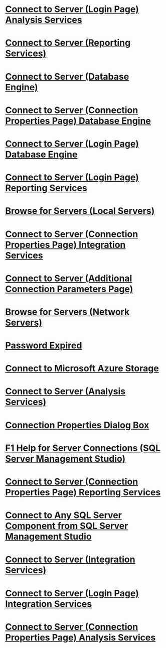 # [Connect to Server (Login Page) Analysis Services](connect-to-server-login-page-analysis-services.md)
# [Connect to Server (Reporting Services)](connect-to-server-reporting-services.md)
# [Connect to Server (Database Engine)](connect-to-server-database-engine.md)
# [Connect to Server (Connection Properties Page) Database Engine](connect-to-server-connection-properties-page-database-engine.md)
# [Connect to Server (Login Page) Database Engine](connect-to-server-login-page-database-engine.md)
# [Connect to Server (Login Page) Reporting Services](connect-to-server-login-page-reporting-services.md)
# [Browse for Servers (Local Servers)](browse-for-servers-local-servers.md)
# [Connect to Server (Connection Properties Page) Integration Services](connect-to-server-connection-properties-page-integration-services.md)
# [Connect to Server (Additional Connection Parameters Page)](connect-to-server-additional-connection-parameters-page.md)
# [Browse for Servers (Network Servers)](browse-for-servers-network-servers.md)
# [Password Expired](password-expired.md)
# [Connect to Microsoft Azure Storage](connect-to-microsoft-azure-storage.md)
# [Connect to Server (Analysis Services)](connect-to-server-analysis-services.md)
# [Connection Properties Dialog Box](connection-properties-dialog-box.md)
# [F1 Help for Server Connections (SQL Server Management Studio)](f1-help-for-server-connections-sql-server-management-studio.md)
# [Connect to Server (Connection Properties Page) Reporting Services](connect-to-server-connection-properties-page-reporting-services.md)
# [Connect to Any SQL Server Component from SQL Server Management Studio](connect-to-any-sql-server-component-from-sql-server-management-studio.md)
# [Connect to Server (Integration Services)](connect-to-server-integration-services.md)
# [Connect to Server (Login Page) Integration Services](connect-to-server-login-page-integration-services.md)
# [Connect to Server (Connection Properties Page) Analysis Services](connect-to-server-connection-properties-page-analysis-services.md)
